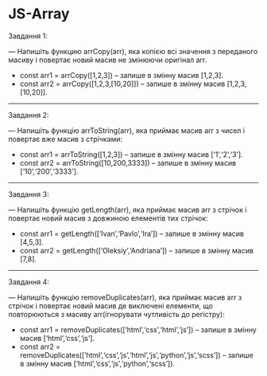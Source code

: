 # JS-Array

Завдання 1:

— Напишіть функцию arrCopy(arr), яка копією всі значення з переданого масиву і повертає новий масив не змінюючи оригінал arr.
- const arr1 = arrCopy([1,2,3]) – запише в змінну масив [1,2,3].
- const arr2 = arrCopy([1,2,3,[10,20]]) – запише в змінну масив [1,2,3,[10,20]].
________________________________________
Завдання 2:

— Напишіть функцію arrToString(arr), яка приймає масив arr з чисел і повертає вже масив з стрічками:
- const arr1 = arrToString([1,2,3]) – запише в змінну масив [‘1’,‘2’,‘3’]. 
- const arr2 = arrToString([10,200,3333]) – запише в змінну масив [‘10’,‘200’,‘3333’].
________________________________________
Завдання 3:

— Напишіть функцію getLength(arr), яка приймає масив arr з стрічок і повертає новий масив з довжиною елементів тих стрічок:
- const arr1 = getLength([‘Ivan’,‘Pavlo’,‘Ira’]) – запише в змінну масив [4,5,3]. 
- const arr2 = getLength([‘Oleksiy’,‘Andriana’]) – запише в змінну масив [7,8].
________________________________________
Завдання 4:

— Напишіть функцію removeDuplicates(arr), яка приймає масив arr з стрічок і повертає новий масив де виключені елементи, що повторюються з масиву arr(ігнорувати чутливість до регістру):
- const arr1 = removeDuplicates([‘html’,‘css’,‘html’,‘js’]) – запише в змінну масив [‘html’,‘css’,‘js’]. 
- const arr2 = removeDuplicates([‘html’,‘css’,‘js’,‘html’,‘js’,‘python’,‘js’,‘scss’]) – запише в змінну масив [‘html’,‘css’,‘js’,‘python’,‘scss’]). 
